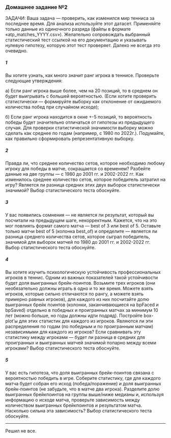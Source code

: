 ### Домашнее задание №2

ЗАДАЧИ:
Ваша задача — проверить, как изменился мир тенниса за последнее время. Для анализа используйте этот датасет. Применяйте только данные из одиночного разряда (файлы в формате «atp_matches_YYYY.csv»). Желательно сопровождать выбранный статистический тест ссылкой на его документацию и указывать нулевую гипотезу, которую этот тест проверяет. Далеко не всегда это очевидно.

##### 1
Вы хотите узнать, как много значит ранг игрока в теннисе. Проверьте следующие утверждения:

а) Если ранг игрока выше более, чем на 20 позиций, то в среднем он будет выигрывать с большей вероятностью. (Если хотите проверить статистически — формируйте выборку как отклонение от ожидаемого количества побед при случайном исходе);

б) Если ранг игрока находится в окне +-5 позиций, то вероятность победы будет значительно отличаться от гипотезы из предыдущего случая. Для проверки статистической значимости выборку можно сделать как среднее по годам (например, с 1980 по 2022г.). Подумайте, как правильно сформировать репрезентативную выборку.

##### 2
Правда ли, что среднее количество сетов, которое необходимо любому игроку для победы в матче, сокращается со временем? Разбейте данные на две группы — с 1980 до 2001 гг. и 2002-2022 гг. Как изменилось среднее количество сетов, которое победитель затратил на игру? Является ли разница средних этих двух выборок статистически значимой? Выбор статистического теста обоснуйте.

##### 3
У вас появились сомнения — не является ли результат, который вы посчитали на предыдущем шаге, некорректным. Кажется, что на это мог повлиять формат самого матча — best of 3 или best of 5. Оставьте только матчи best of 5 (колонка best_of) и определите — является ли разница среднего количества сетов, которое сыграл победитель, значимой для выборок матчей по 1980 до 2001 гг. и 2002-2022 гг. Выбор статистического теста обоснуйте.

##### 4
Вы хотите изучить психологическую устойчивость профессиональных игроков в теннис. Одним из важных показателей такой устойчивости будет доля выигранных брейк-поинтов. Возьмите трех игроков (они необязательно должны играть в одно и то же время. Можете взять игроков, которые сильно отличаются по рангу, а можете взять примерно равных игроков), для каждого из них посчитайте долю выигранных брейк поинтов (колонки, заканчивающиеся на bpFaced и bpSaved) отдельно в победных и проигранных матчах за минимум 10 лет (можно больше, но годы должны идти подряд). Постройте box-plot’ы для этих статистик для каждого из игроков. Являются ли эти распределения по годам (по победным и по проигранным матчам) независимыми для каждого из игроков? Если сравнивать эту статистику между игроками — будет ли разница в средних для проигранных и выигранных матчей значимой попарно между всеми игроками? Выбор статистического теста обоснуйте.

##### 5
У вас есть гипотеза, что доля выигранных брейк-поинтов связана с вероятностью победить в игре. Соберите статистику, где для каждого матча будет собран его исход (победа/поражение) и доля выигранных брейк-поинтов (не забудьте, что в матче два игрока). Разделите долю выигранных брейкпоинтов на группы выше/ниже медианы и, используя информацию о исходе матча, проверьте зависимость между количеством выигранных брейкпоинтов и результатом матча. Насколько сильна эта зависимость? Выбор статистического теста обоснуйте.
***

Решил не все.